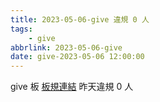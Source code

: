 ```yaml
---
title: 2023-05-06-give 違規 0 人
tags:
    - give
abbrlink: 2023-05-06-give
date: give-2023-05-06 12:00:00
---
```

give 板 [板規連結](https://www.ptt.cc/bbs/give/M.1612495900.A.C32.html)
昨天違規 0 人
